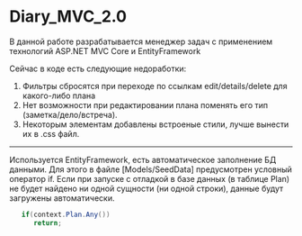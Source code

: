 # Diary_MVC_2.0
В данной работе разрабатывается менеджер задач с применением технологий ASP.NET MVC Core и EntityFramework

Сейчас в коде есть следующие недоработки:
 1. Фильтры сбросятся при переходе по ссылкам edit/details/delete для какого-либо плана
 2. Нет возможности при редактировании плана поменять его тип (заметка/дело/встреча).
 3. Некоторым элементам добавлены встроеные стили, лучше вынести их в .css файл. 
 
*****

Используется EntityFramework, есть автоматическое заполнение БД данными. Для этого в файле [Models/SeedData] предусмотрен условный оператор if. Если при запуске с отладкой в базе данных (в таблице Plan) не будет найдено ни одной сущности (ни одной строки), данные будут загружены автоматически.

```C#
   if(context.Plan.Any())
      return;
```
